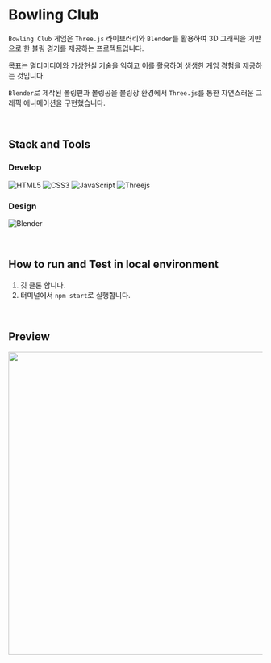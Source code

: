 # Bowling Club

`Bowling Club` 게임은 `Three.js` 라이브러리와 `Blender`를 활용하여 3D 그래픽을 기반으로 한 볼링 경기를 제공하는 프로젝트입니다.

목표는 멀티미디어와 가상현실 기술을 익히고 이를 활용하여 생생한 게임 경험을 제공하는 것입니다.

`Blender`로 제작된 볼링핀과 볼링공을 볼링장 환경에서 `Three.js`를 통한 자연스러운 그래픽 애니메이션을 구현했습니다.

<br>

## Stack and Tools

### Develop

![HTML5](https://img.shields.io/badge/html5-%23E34F26.svg?style=for-the-badge&logo=html5&logoColor=white)
![CSS3](https://img.shields.io/badge/css3-%231572B6.svg?style=for-the-badge&logo=css3&logoColor=white)
![JavaScript](https://img.shields.io/badge/javascript-%23323330.svg?style=for-the-badge&logo=javascript&logoColor=%23F7DF1E)
![Threejs](https://img.shields.io/badge/threejs-black?style=for-the-badge&logo=three.js&logoColor=white)

### Design

![Blender](https://img.shields.io/badge/blender-%23F5792A.svg?style=for-the-badge&logo=blender&logoColor=white)

<br>

## How to run and Test in local environment

1. 깃 클론 합니다.
2. 터미널에서 `npm start`로 실행합니다.

<br>

## Preview

<center>
<img src="./bowling/data/guide.gif" width="600px">
</center>
